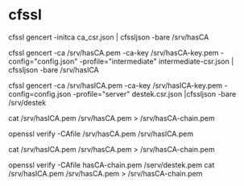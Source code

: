﻿# cfssl

cfssl gencert -initca ca_csr.json  | cfssljson -bare /srv/hasCA

cfssl gencert -ca /srv/hasCA.pem -ca-key /srv/hasCA-key.pem -config="config.json" -profile="intermediate" intermediate-csr.json | cfssljson -bare /srv/hasICA

cfssl gencert -ca /srv/hasICA.pem -ca-key /srv/hasICA-key.pem -config=config.json -profile="server" destek.csr.json |cfssljson -bare /srv/destek

cat /srv/hasICA.pem /srv/hasCA.pem > /srv/hasCA-chain.pem



openssl verify -CAfile /srv/hasCA.pem /srv/hasICA.pem

cat /srv/hasICA.pem /srv/hasCA.pem > /srv/hasCA-chain.pem

openssl verify -CAfile hasCA-chain.pem /serv/destek.pem
cat /srv/hasICA.pem /srv/hasCA.pem > /srv/hasCA-chain.pem
